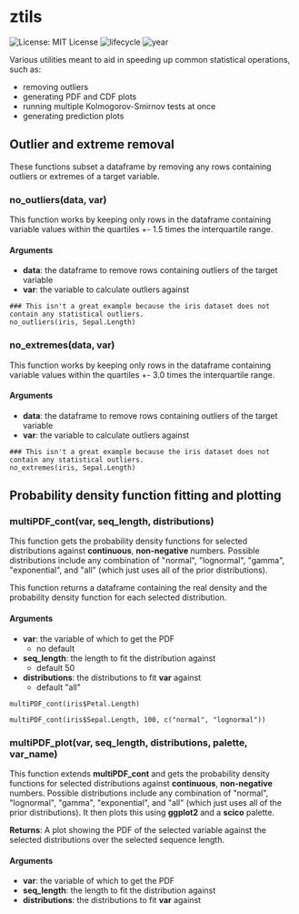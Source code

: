 # ztils

![License: MIT License](https://img.shields.io/badge/License-MIT-lightgrey) 
![lifecycle](https://img.shields.io/badge/lifecycle-experimental-orange)
![year](https://img.shields.io/badge/year-2024-blue)

 Various utilities meant to aid in speeding up common statistical operations, such as:
 - removing outliers
 - generating PDF and CDF plots
 - running multiple Kolmogorov-Smirnov tests at once
 - generating prediction plots

## Outlier and extreme removal
These functions subset a dataframe by removing any rows containing outliers or extremes of a target variable.

### no_outliers(data, var)

This function works by keeping only rows in the dataframe containing variable values within the quartiles +- 1.5 times the interquartile range.

#### Arguments
- **data**: the dataframe to remove rows containing outliers of the target variable
- **var**: the variable to calculate outliers against

```{r}
### This isn't a great example because the iris dataset does not contain any statistical outliers.
no_outliers(iris, Sepal.Length)
```

### no_extremes(data, var)

This function works by keeping only rows in the dataframe containing variable values within the quartiles +- 3.0 times the interquartile range.

#### Arguments
- **data**: the dataframe to remove rows containing outliers of the target variable
- **var**: the variable to calculate outliers against

```{r}
### This isn't a great example because the iris dataset does not contain any statistical outliers.
no_extremes(iris, Sepal.Length)
```

## Probability density function fitting and plotting

### multiPDF_cont(var, seq_length, distributions)

This function gets the probability density functions for selected distributions against **continuous**, **non-negative** numbers. Possible distributions include any combination of "normal", "lognormal", "gamma", "exponential", and "all" (which just uses all of the prior distributions).

This function returns a dataframe containing the real density and the probability density function for each selected distribution.

#### Arguments
- **var**: the variable of which to get the PDF
   - no default
- **seq_length**: the length to fit the distribution against
   - default 50
- **distributions**: the distributions to fit **var** against
   - default "all"
``` {r}
multiPDF_cont(iris$Petal.Length)

multiPDF_cont(iris$Sepal.Length, 100, c("normal", "lognormal"))
```

### multiPDF_plot(var, seq_length, distributions, palette, var_name)

This function extends **multiPDF_cont** and gets the probability density functions for selected distributions against **continuous**, **non-negative** numbers. Possible distributions include any combination of "normal", "lognormal", "gamma", "exponential", and "all" (which just uses all of the prior distributions). It then plots this using **ggplot2** and a **scico** palette.

**Returns**: A plot showing the PDF of the selected variable against the selected distributions over the selected sequence length.

#### Arguments
- **var**: the variable of which to get the PDF
- **seq_length**: the length to fit the distribution against
- **distributions**: the distributions to fit **var** against
